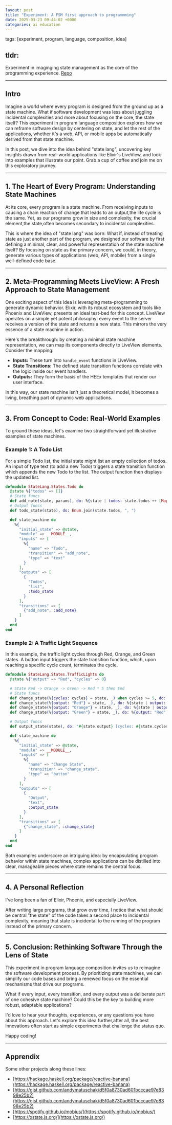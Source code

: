 ```yaml
---
layout: post
title: "Experiment: A FSM first approach to programmming"
date: 2025-03-23 09:44:02 +0000
categories: ai education
---
```

tags: [experiment, program, language, composition, idea]

## tldr:
Experiment in imaginging state management as the core of the programming experience. [Repo](https://github.com/TomBers/state_lang)

---

## Intro

Imagine a world where every program is designed from the ground up as a state machine. What if software development was less about juggling incidental complexities and more about focusing on the core, the state itself? This experiment in program language composition explores how we can reframe software design by centering on state, and let the rest of the applications, whether it's a web, API, or mobile apps be automatically derived from that state machine.

In this post, we dive into the idea behind "state lang", uncovering key insights drawn from real-world applications like Elixir's LiveView, and look into examples that illustrate our point. Grab a cup of coffee and join me on this exploratory journey.

---

## 1. The Heart of Every Program: Understanding State Machines

At its core, every program is a state machine. From receiving inputs to causing a chain reaction of change that leads to an output,the life cycle is the same. Yet, as our programs grow in size and complexity, the crucial element,the state,often becomes secondary to incidental complexities.

This is where the idea of "state lang" was born: What if, instead of treating state as just another part of the program, we designed our software by first defining a minimal, clear, and powerful representation of the state machine itself? By focusing on state as the primary concern, we could, in theory, generate various types of applications (web, API, mobile) from a single well-defined code base.

---

## 2. Meta-Programming Meets LiveView: A Fresh Approach to State Management

One exciting aspect of this idea is leveraging meta-programming to generate dynamic behavior. Elixir, with its robust ecosystem and tools like Phoenix and LiveView, presents an ideal test-bed for this concept. LiveView operates on a simple yet potent philosophy: every event to the server receives a version of the state and returns a new state. This mirrors the very essence of a state machine in action.

Here's the breakthrough: by creating a minimal state machine representation, we can map its components directly to LiveView elements. Consider the mapping:

- **Inputs:** These turn into `handle_event` functions in LiveView.
- **State Transitions:** The defined state transition functions correlate with the logic inside our event handlers.
- **Outputs:** They form the basis of the HEEx templates that render our user interface.

In this way, our state machine isn't just a theoretical model, it becomes a living, breathing part of dynamic web applications.

---

## 3. From Concept to Code: Real-World Examples

To ground these ideas, let's examine two straightforward yet illustrative examples of state machines.

### Example 1: A Todo List

For a simple Todo list, the initial state might list an empty collection of todos. An input of type text (to add a new Todo) triggers a state transition function which appends the new Todo to the list. The output function then displays the updated list.

```elixir
defmodule StateLang.States.Todo do
  @state %{"todos" => []}
  # State funcs
  def add_note(state, params), do: %{state | todos: state.todos ++ [Map.get(params, "Todo")]}
  # Output funcs
  def todo_state(state), do: Enum.join(state.todos, ", ")

  def state_machine do
    %{
      "initial_state" => @state,
      "module" => __MODULE__,
      "inputs" => [
        %{
          "name" => "Todo",
          "transition" => "add_note",
          "type" => "text"
        }
      ],
      "outputs" => [
        {
          "Todos",
          "list",
          :todo_state
        }
      ],
      "transitions" => [
        {"add_note", :add_note}
      ]
    }
  end
end
```

### Example 2: A Traffic Light Sequence

In this example, the traffic light cycles through Red, Orange, and Green states. A button input triggers the state transition function, which, upon reaching a specific cycle count, terminates the cycle.

```elixir
defmodule StateLang.States.TrafficLights do
  @state %{"output" => "Red", "cycles" => 0}

  # State Red -> Orange -> Green -> Red * 5 then End
  # State funcs
  def change_state(%{cycles: cycles} = state, _) when cycles >= 5, do: %{state | output: "END"}
  def change_state(%{output: "Red"} = state, _), do: %{state | output: "Orange"}
  def change_state(%{output: "Orange"} = state, _), do: %{state | output: "Green"}
  def change_state(%{output: "Green"} = state, _), do: %{output: "Red", cycles: state.cycles + 1}

  # Output funcs
  def output_state(state), do: "#{state.output} [cycles: #{state.cycles}]"

  def state_machine do
    %{
      "initial_state" => @state,
      "module" => __MODULE__,
      "inputs" => [
        %{
          "name" => "Change State",
          "transition" => "change_state",
          "type" => "button"
        }
      ],
      "outputs" => [
        {
          "Output",
          "text",
          :output_state
        }
      ],
      "transitions" => [
        {"change_state", :change_state}
      ]
    }
  end
end
```

Both examples underscore an intriguing idea: by encapsulating program behavior within state machines, complex applications can be distilled into clear, manageable pieces where state remains the central focus.

---

## 4. A Personal Reflection

I've long been a fan of Elixir, Phoenix, and especially LiveView.

After writing large programs, that grow over time, I notice that what should be central "the state" of the code takes a second place to incidental complexity, meaning that state is incidental to the running of the program instead of the primary concern.

---

## 5. Conclusion: Rethinking Software Through the Lens of State

This experiment in program language composition invites us to reimagine the software development process. By prioritizing state machines, we can simplify our code bases and bring a renewed focus on the essential mechanisms that drive our programs.

What if every input, every transition, and every output was a deliberate part of one cohesive state machine? Could this be the key to building more robust, adaptable applications?

I'd love to hear your thoughts, experiences, or any questions you have about this approach. Let's explore this idea further,after all, the best innovations often start as simple experiments that challenge the status quo.

Happy coding!

---

## Apprendix

Some other projects along these lines:

- [https://hackage.haskell.org/package/reactive-banana](https://hackage.haskell.org/package/reactive-banana)
- [https://gist.github.com/andymatuschak/d5f0a8730ad601bcccae97e8398e25b2](https://gist.github.com/andymatuschak/d5f0a8730ad601bcccae97e8398e25b2)
- [https://spotify.github.io/mobius/](https://spotify.github.io/mobius/)
- [https://xstate.js.org/](https://xstate.js.org/)
